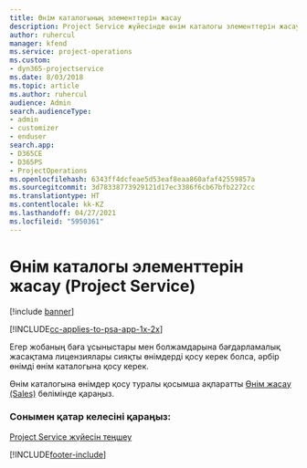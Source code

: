 ```yaml
---
title: Өнім каталогының элементтерін жасау
description: Project Service жүйесінде өнім каталогы элементтерін жасау жолы
author: ruhercul
manager: kfend
ms.service: project-operations
ms.custom:
- dyn365-projectservice
ms.date: 8/03/2018
ms.topic: article
ms.author: ruhercul
audience: Admin
search.audienceType:
- admin
- customizer
- enduser
search.app:
- D365CE
- D365PS
- ProjectOperations
ms.openlocfilehash: 6343ff4dcfeae5d53eaf8eaa860afaf42559857a
ms.sourcegitcommit: 3d78338773929121d17ec3386f6cb67bfb2272cc
ms.translationtype: HT
ms.contentlocale: kk-KZ
ms.lasthandoff: 04/27/2021
ms.locfileid: "5950361"
---
```

# <a name="create-product-catalog-items-project-service"></a>Өнім каталогы элементтерін жасау (Project Service)

[!include [banner](../includes/psa-now-project-operations.md)]

[!INCLUDE[cc-applies-to-psa-app-1x-2x](../includes/cc-applies-to-psa-app-1x-2x.md)]

Егер жобаның баға ұсыныстары мен болжамдарына бағдарламалық жасақтама лицензиялары сияқты өнімдерді қосу керек болса, әрбір өнімді өнім каталогына қосу керек.  
  
 Өнім каталогына өнімдер қосу туралы қосымша ақпаратты [Өнім жасау (Sales)](/dynamics365/sales-enterprise/create-product-sales) бөлімінде қараңыз.  
  
### <a name="see-also"></a>Сонымен қатар келесіні қараңыз:  
 [Project Service жүйесін теңшеу](../psa/configure.md)


[!INCLUDE[footer-include](../includes/footer-banner.md)]